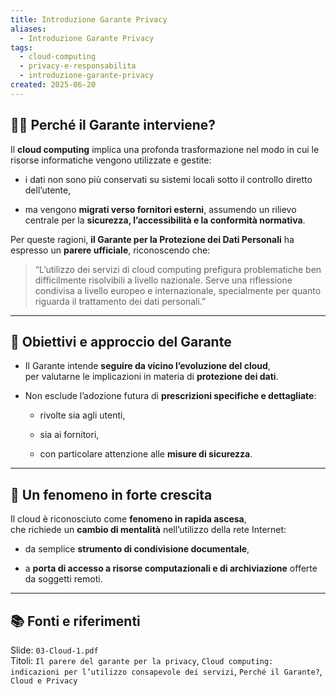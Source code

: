 ```yaml
---
title: Introduzione Garante Privacy
aliases:
  - Introduzione Garante Privacy
tags:
  - cloud-computing
  - privacy-e-responsabilita
  - introduzione-garante-privacy
created: 2025-06-20
---
```

## 👨‍⚖️ Perché il Garante interviene?

Il **cloud computing** implica una profonda trasformazione nel modo in cui le risorse informatiche vengono utilizzate e gestite:

- i dati non sono più conservati su sistemi locali sotto il controllo diretto dell’utente,
    
- ma vengono **migrati verso fornitori esterni**, assumendo un rilievo centrale per la **sicurezza, l’accessibilità e la conformità normativa**.
    

Per queste ragioni, **il Garante per la Protezione dei Dati Personali** ha espresso un **parere ufficiale**, riconoscendo che:

> “L’utilizzo dei servizi di cloud computing prefigura problematiche ben difficilmente risolvibili a livello nazionale. Serve una riflessione condivisa a livello europeo e internazionale, specialmente per quanto riguarda il trattamento dei dati personali.”

---

## 📌 Obiettivi e approccio del Garante

- Il Garante intende **seguire da vicino l’evoluzione del cloud**,  
    per valutarne le implicazioni in materia di **protezione dei dati**.
    
- Non esclude l’adozione futura di **prescrizioni specifiche e dettagliate**:
    
    - rivolte sia agli utenti,
        
    - sia ai fornitori,
        
    - con particolare attenzione alle **misure di sicurezza**.
        

---

## 🧠 Un fenomeno in forte crescita

Il cloud è riconosciuto come **fenomeno in rapida ascesa**,  
che richiede un **cambio di mentalità** nell’utilizzo della rete Internet:

- da semplice **strumento di condivisione documentale**,
    
- a **porta di accesso a risorse computazionali e di archiviazione** offerte da soggetti remoti.

---

## 📚 Fonti e riferimenti  
Slide: `03-Cloud-1.pdf`  
Titoli: `Il parere del garante per la privacy`, `Cloud computing: indicazioni per l’utilizzo consapevole dei servizi`, `Perché il Garante?`, `Cloud e Privacy`